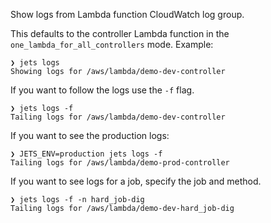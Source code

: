 Show logs from Lambda function CloudWatch log group.

This defaults to the controller Lambda function in the `one_lambda_for_all_controllers` mode.  Example:

    ❯ jets logs
    Showing logs for /aws/lambda/demo-dev-controller

If you want to follow the logs use the `-f` flag.

    ❯ jets logs -f
    Tailing logs for /aws/lambda/demo-dev-controller

If you want to see the production logs:

    ❯ JETS_ENV=production jets logs -f
    Tailing logs for /aws/lambda/demo-prod-controller

If you want to see logs for a job, specify the job and method.

    ❯ jets logs -f -n hard_job-dig
    Tailing logs for /aws/lambda/demo-dev-hard_job-dig
